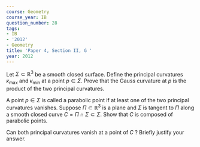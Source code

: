 ```yaml
---
course: Geometry
course_year: IB
question_number: 28
tags:
- IB
- '2012'
- Geometry
title: 'Paper 4, Section II, G '
year: 2012
---
```




Let $\Sigma \subset \mathbb{R}^{3}$ be a smooth closed surface. Define the principal curvatures $\kappa_{\max }$ and $\kappa_{\min }$ at a point $p \in \Sigma$. Prove that the Gauss curvature at $p$ is the product of the two principal curvatures.

A point $p \in \Sigma$ is called a parabolic point if at least one of the two principal curvatures vanishes. Suppose $\Pi \subset \mathbb{R}^{3}$ is a plane and $\Sigma$ is tangent to $\Pi$ along a smooth closed curve $C=\Pi \cap \Sigma \subset \Sigma$. Show that $C$ is composed of parabolic points.

Can both principal curvatures vanish at a point of $C$ ? Briefly justify your answer.
